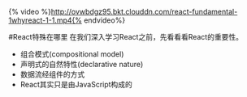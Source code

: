 {% video %}http://ovwbdgz95.bkt.clouddn.com/react-fundamental-1whyreact-1-1.mp4{% endvideo%}


#React特殊在哪里
在我们深入学习React之前，先看看看React的重要性。
- 组合模式(compositional model)
- 声明式的自然特性(declarative nature)
- 数据流经组件的方式
- React其实只是由JavaScript构成的
